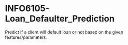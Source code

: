 # INFO6105-Loan_Defaulter_Prediction
 Predict if a client will default loan or not based on the given features/parameters.
